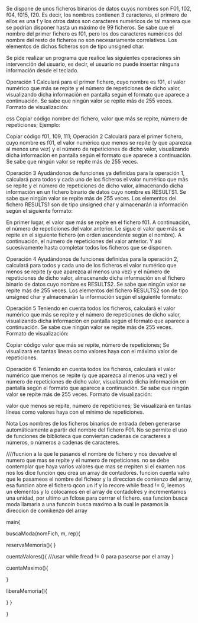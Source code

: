 Se dispone de unos ficheros binarios de datos cuyos nombres son F01, f02, f04, f015, f20. Es decir, los nombres contienen 3 caracteres, el primero de ellos es una f y los otros datos son caracteres numéricos de tal manera que se podrían disponer hasta un máximo de 99 ficheros. Se sabe que el nombre del primer fichero es f01, pero los dos caracteres numéricos del nombre del resto de ficheros no son necesariamente correlativos. Los elementos de dichos ficheros son de tipo unsigned char.

Se pide realizar un programa que realice las siguientes operaciones sin intervención del usuario, es decir, el usuario no puede insertar ninguna información desde el teclado.

Operación 1
Calculará para el primer fichero, cuyo nombre es f01, el valor numérico que más se repite y el número de repeticiones de dicho valor, visualizando dicha información en pantalla según el formato que aparece a continuación. Se sabe que ningún valor se repite más de 255 veces. Formato de visualización:

css
Copiar código
nombre del fichero, valor que más se repite, número de repeticiones;
Ejemplo:

Copiar código
f01, 109, 111;
Operación 2
Calculará para el primer fichero, cuyo nombre es f01, el valor numérico que menos se repite (y que aparezca al menos una vez) y el número de repeticiones de dicho valor, visualizando dicha información en pantalla según el formato que aparece a continuación. Se sabe que ningún valor se repite más de 255 veces.

Operación 3
Ayudándonos de funciones ya definidas para la operación 1, calculará para todos y cada uno de los ficheros el valor numérico que más se repite y el número de repeticiones de dicho valor, almacenando dicha información en un fichero binario de datos cuyo nombre es RESULTS1. Se sabe que ningún valor se repite más de 255 veces. Los elementos del fichero RESULTS1 son de tipo unsigned char y almacenarán la información según el siguiente formato:

En primer lugar, el valor que más se repite en el fichero f01.
A continuación, el número de repeticiones del valor anterior.
Le sigue el valor que más se repite en el siguiente fichero (en orden ascendente según el nombre).
A continuación, el número de repeticiones del valor anterior.
Y así sucesivamente hasta completar todos los ficheros que se disponen.

Operación 4
Ayudándonos de funciones definidas para la operación 2, calculará para todos y cada uno de los ficheros el valor numérico que menos se repite (y que aparezca al menos una vez) y el número de repeticiones de dicho valor, almacenando dicha información en el fichero binario de datos cuyo nombre es RESULTS2. Se sabe que ningún valor se repite más de 255 veces. Los elementos del fichero RESULTS2 son de tipo unsigned char y almacenarán la información según el siguiente formato:

Operación 5
Teniendo en cuenta todos los ficheros, calculará el valor numérico que más se repite y el número de repeticiones de dicho valor, visualizando dicha información en pantalla según el formato que aparece a continuación. Se sabe que ningún valor se repite más de 255 veces. Formato de visualización:

Copiar código
valor que más se repite, número de repeticiones;
Se visualizará en tantas líneas como valores haya con el máximo valor de repeticiones.

Operación 6
Teniendo en cuenta todos los ficheros, calculará el valor numérico que menos se repite (y que aparezca al menos una vez) y el número de repeticiones de dicho valor, visualizando dicha información en pantalla según el formato que aparece a continuación. Se sabe que ningún valor se repite más de 255 veces. Formato de visualización:

valor que menos se repite, número de repeticiones;
Se visualizará en tantas líneas como valores haya con el mínimo de repeticiones.

Nota
Los nombres de los ficheros binarios de entrada deben generarse automáticamente a partir del nombre del fichero F01.
No se permite el uso de funciones de biblioteca que conviertan cadenas de caracteres a números, o números a cadenas de caracteres.


////fucnion a la que le pasanos el nombre de fichero y nos devuelve el numero que mas se repite y el numero de repeticiones. no se debe contemplar que haya varios valores que mas se rrepiten si el examen nos nos los dice funcion qeu crea un array de contadores. funcion cuenta valro que le pasameos el nombre del ficheor y la direccion de comienzo del array, esa funcion abre el fichero qcon un if y lo recore while fread != 0, leemos un elementos y lo colocamos en el array de contadolres y incrementamos una unidad, por ultimo un fclose para cerrrar el fichero. esa funcion busca moda llamaria a una funcoin busca maximo a la cual le pasamos la direccion de comikenzo del array

main{

buscaModa(nomFich, m, rep){ 


reservaMemoria(){ 
}

cuentaValores(){
///usar while fread != 0 para pasearse por el array
}

cuentaMaximo(){

}

liberaMemoria(){

}
}   


}


